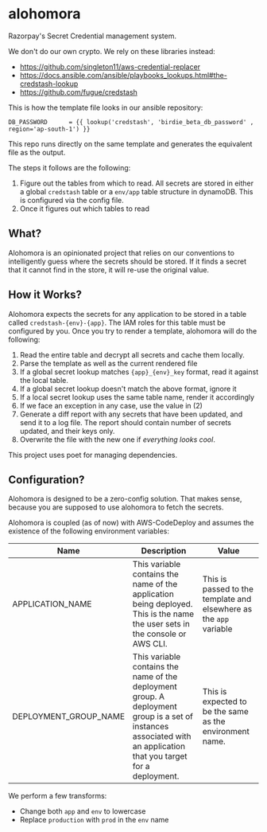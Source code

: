 # alohomora

Razorpay's Secret Credential management system.

We don't do our own crypto. We rely on these libraries instead:

- https://github.com/singleton11/aws-credential-replacer
- https://docs.ansible.com/ansible/playbooks_lookups.html#the-credstash-lookup
- https://github.com/fugue/credstash

This is how the template file looks in our ansible repository:

```j2
DB_PASSWORD      = {{ lookup('credstash', 'birdie_beta_db_password' , region='ap-south-1') }}
```

This repo runs directly on the same template and generates the equivalent file as the output.

The steps it follows are the following:

1. Figure out the tables from which to read. All secrets are stored in either a global `credstash` table or a `env/app` table structure in dynamoDB. This is configured via the config file.
2. Once it figures out which tables to read

## What?

Alohomora is an opinionated project that relies on our conventions to intelligently guess where the secrets should be stored. If it finds a secret that it cannot find in the store, it will re-use the original value.

## How it Works?

Alohomora expects the secrets for any application to be stored in a table called `credstash-{env}-{app}`. The IAM roles for this table must be configured by you. Once you try to render a template, alohomora will do the following:

1. Read the entire table and decrypt all secrets and cache them locally.
2. Parse the template as well as the current rendered file
3. If a global secret lookup matches `{app}_{env}_key` format, read it against the local table.
4. If a global secret lookup doesn't match the above format, ignore it
5. If a local secret lookup uses the same table name, render it accordingly
6. If we face an exception in any case, use the value in (2)
7. Generate a diff report with any secrets that have been updated, and send it to a log file. The report should contain number of secrets updated, and their keys only.
8. Overwrite the file with the new one if _everything looks cool_.

This project uses poet for managing dependencies.


## Configuration?

Alohomora is designed to be a zero-config solution.
That makes sense, because you are supposed to use alohomora to fetch the secrets.

Alohomora is coupled (as of now) with AWS-CodeDeploy and assumes the existence of the
following environment variables:

|Name|Description|Value|
|----|-----------|-----|
|APPLICATION_NAME|This variable contains the name of the application being deployed. This is the name the user sets in the console or AWS CLI.|This is passed to the template and elsewhere as the `app` variable|
|DEPLOYMENT_GROUP_NAME|This variable contains the name of the deployment group. A deployment group is a set of instances associated with an application that you target for a deployment.|This is expected to be the same as the environment name.|

We perform a few transforms:

- Change both `app` and `env` to lowercase
- Replace `production` with `prod` in the `env` name


